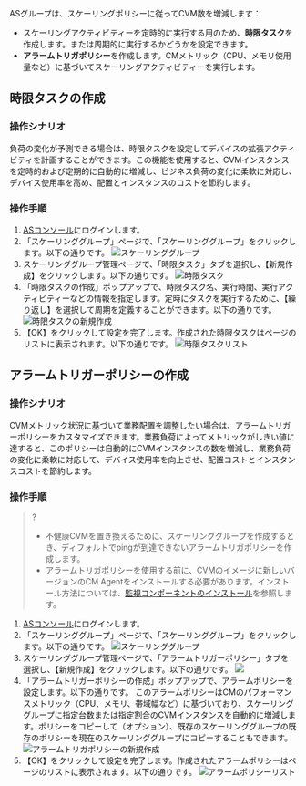 ASグループは、スケーリングポリシーに従ってCVM数を増減します：
- スケーリングアクティビティーを定時的に実行する用のため、**時限タスク**を作成します。または周期的に実行するかどうかを設定できます。
- **アラームトリガポリシー**を作成します。CMメトリック（CPU、メモリ使用量など）に基づいてスケーリングアクティビティーを実行します。

## 時限タスクの作成

### 操作シナリオ

負荷の変化が予測できる場合は、時限タスクを設定してデバイスの拡張アクティビティを計画することができます。この機能を使用すると、CVMインスタンスを定時的および定期的に自動的に増減し、ビジネス負荷の変化に柔軟に対応し、デバイス使用率を高め、配置とインスタンスのコストを節約します。

### 操作手順

1. [ASコンソール](https://console.cloud.tencent.com/autoscaling)にログインします。
2. 「スケーリンググループ」ページで、「スケーリンググループ」をクリックします。以下の通りです。
![スケーリンググループ](https://main.qcloudimg.com/raw/d6e81e4df05c1c8e77368c50b765a55a.png)
3. スケーリンググループ管理ページで、「時限タスク」タブを選択し、【新規作成】をクリックします。以下の通りです。
![時限タスク](https://main.qcloudimg.com/raw/9ed7c9dbfc82035a82136f5f215cc12a.png)
4. 「時限タスクの作成」ポップアップで、時限タスク名、実行時間、実行アクティビティーなどの情報を指定します。定時にタスクを実行するために、【繰り返し】を選択して周期を定義することができます。以下の通りです。
![時限タスクの新規作成](https://main.qcloudimg.com/raw/5ebba7a45ab3db576eb3d8fd92246cfe.png)
5. 【OK】をクリックして設定を完了します。作成された時限タスクはページのリストに表示されます。以下の通りです。
![時限タスクリスト](https://main.qcloudimg.com/raw/f21339e4d6650929e4b69ff61ce371e5.png)

## アラームトリガーポリシーの作成

### 操作シナリオ

CVMメトリック状況に基づいて業務配置を調整したい場合は、アラームトリガーポリシーをカスタマイズできます。業務負荷によってメトリックがしきい値に達すると、このポリシーは自動的にCVMインスタンスの数を増減し、業務負荷の変化に柔軟に対応して、デバイス使用率を向上させ、配置コストとインスタンスコストを節約します。

### 操作手順

>?
> - 不健康CVMを置き換えるために、スケーリンググループを作成するとき、ディフォルトでpingが到達できないアラームトリガポリシーを作成します。
> - アラームトリガポリシーを使用する前に、CVMのイメージに新しいバージョンのCM Agentをインストールする必要があります。インストール方法については、[監視コンポーネントのインストール](/doc/product/248/監視コンポーネントのインストール)を参照します。

1. [ASコンソール](https://console.cloud.tencent.com/autoscaling)にログインします。
2. 「スケーリンググループ」ページで、「スケーリンググループ」をクリックします。以下の通りです。
![スケーリンググループ](https://main.qcloudimg.com/raw/d6e81e4df05c1c8e77368c50b765a55a.png)
3. スケーリンググループ管理ページで、「アラームトリガーポリシー」タブを選択し、【新規作成】をクリックします。以下の通りです。
![](https://main.qcloudimg.com/raw/2fac8567b4042a2c65c1906ae8f8396d.png)
4. 「アラームトリガーポリシーの作成」ポップアップで、アラームポリシーを設定します。以下の通りです。
このアラームポリシーはCMのパフォーマンスメトリック（CPU、メモリ、帯域幅など）に基づいており、スケーリンググループに指定台数または指定割合のCVMインスタンスを自動的に増減します。ポリシーをコピーして（オプション）、既存のスケーリンググループの既存のポリシーを現在のスケーリンググループにコピーすることもできます。
![アラームトリガポリシーの新規作成](https://main.qcloudimg.com/raw/41c7c0f95256e5b8492dc58826d13cd4.png)
5. 【OK】をクリックして設定を完了します。作成されたアラームポリシーはページのリストに表示されます。以下の通りです。
![アラームポリシーリスト](https://main.qcloudimg.com/raw/3b2af877848e11c337901172055ba466.png)





